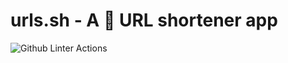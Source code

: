 # urls.sh - A 🔗 URL shortener app

![Github Linter Actions](https://github.com/PranjalAgni/urls.sh/workflows/Github%20Linter%20Actions/badge.svg)
